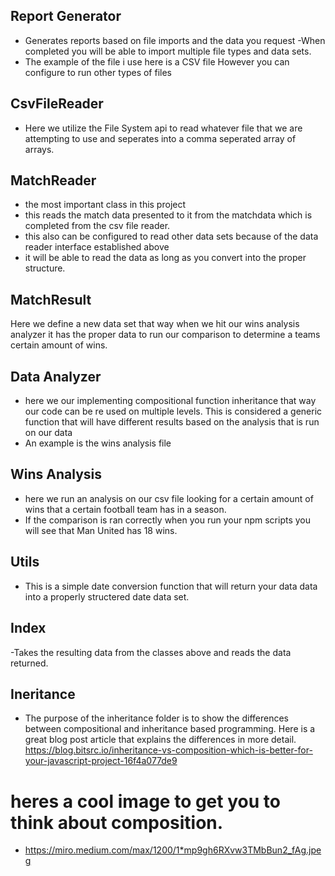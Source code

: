 ## Report Generator 
- Generates reports based on file imports and the data you request
-When completed you will be able to import multiple file types and data sets.
- The example of the file i use here is a CSV file However you can configure to run other types of files 

## CsvFileReader
- Here we utilize the File System api to read whatever file that we are attempting to use and seperates into a comma seperated array of arrays. 

## MatchReader
- the most important class in this project
- this reads the match data presented to it from the matchdata which is completed from the csv file reader. 
- this also can be configured to read other data sets because of the data reader interface established above
- it will be able to read the data as long as you convert into the proper structure. 

## MatchResult 
 Here we define a new data set that way when we hit our wins analysis analyzer it has the proper data to run our comparison to determine a teams certain amount of wins. 

 ## Data Analyzer 
 - here we our implementing compositional function inheritance that way our code can be re used on multiple levels. This is considered a generic function that will have different results based on the analysis that is run on our data
 - An example is the wins analysis file

 ## Wins Analysis
 - here we run an analysis on our csv file looking for a certain amount of wins that a certain football team has in a season. 
 - If the comparison is ran correctly when you run your npm scripts you will see that Man United has 18 wins.  

 ## Utils 
 - This is a simple date conversion function that will return your data data into a properly structered date data set.

## Index
-Takes the resulting data from the classes above and reads the data returned. 

## Ineritance 
- The purpose of the inheritance folder is to show the differences between compositional and inheritance based programming. Here is a great blog post article that explains the differences in more detail. https://blog.bitsrc.io/inheritance-vs-composition-which-is-better-for-your-javascript-project-16f4a077de9 


# heres a cool image to get you to think about composition. 
- https://miro.medium.com/max/1200/1*mp9gh6RXvw3TMbBun2_fAg.jpeg